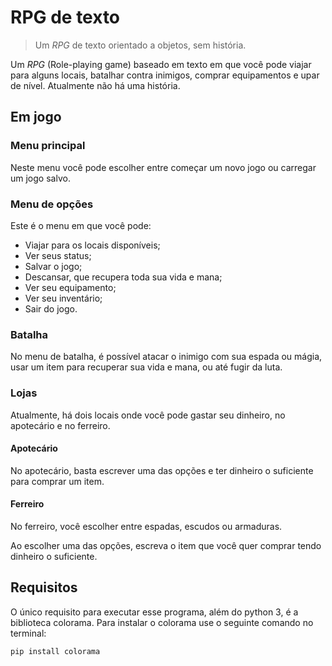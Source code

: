 # RPG de texto
> Um *RPG* de texto orientado a objetos, sem história.

Um *RPG* (Role-playing game) baseado em texto em que você pode viajar para alguns locais, batalhar contra inimigos, comprar equipamentos e upar de nível. Atualmente não há uma história.

## Em jogo
### Menu principal

Neste menu você pode escolher entre começar um novo jogo ou carregar um jogo salvo.
### Menu de opções

Este é o menu em que você pode:
- Viajar para os locais disponíveis;
- Ver seus status;
- Salvar o jogo;
- Descansar, que recupera toda sua vida e mana;
- Ver seu equipamento;
- Ver seu inventário;
- Sair do jogo.
### Batalha

No menu de batalha, é possível atacar o inimigo com sua espada ou mágia, usar um item para recuperar sua vida e mana, ou até fugir da luta.
### Lojas
Atualmente, há dois locais onde você pode gastar seu dinheiro, no apotecário e no ferreiro.

#### Apotecário

No apotecário, basta escrever uma das opções e ter dinheiro o suficiente para comprar um item.

#### Ferreiro

No ferreiro, você escolher entre espadas, escudos ou armaduras.

Ao escolher uma das opções, escreva o item que você quer comprar tendo dinheiro o suficiente.
## Requisitos
O único requisito para executar esse programa, além do python 3, é a biblioteca colorama. Para instalar o colorama use o seguinte comando no terminal:

```sh
pip install colorama
```
